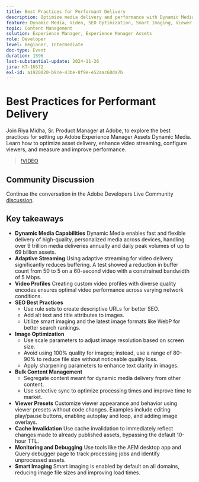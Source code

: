```yaml
---
title: Best Practices for Performant Delivery
description: Optimize media delivery and performance with Dynamic Media by leveraging adaptive streaming, custom video profiles, SEO best practices, image optimization, bulk content management, viewer presets, cache invalidation, and smart imaging.
feature: Dynamic Media, Video, SEO Optimization, Smart Imaging, Viewer Presets, Best Practices
topic: Content Management
solution: Experience Manager, Experience Manager Assets
role: Developer
level: Beginner, Intermediate
doc-type: Event
duration: 1596
last-substantial-update: 2024-11-26
jira: KT-16572
exl-id: a1920020-b9ce-43be-8f9e-e52aac68da7b
---
```

# Best Practices for Performant Delivery

Join Riya Midha, Sr. Product Manager at Adobe, to explore the best practices for setting up Adobe Experience Manager Assets Dynamic Media. Learn how to optimize asset delivery, enhance video streaming, configure viewers, and measure and improve performance.

>[!VIDEO](https://video.tv.adobe.com/v/3440399/?learn=on&enablevpops)

## Community Discussion

Continue the conversation in the Adobe Developers Live Community [discussion](https://adobe.ly/3YGedpb).

## Key takeaways

* **Dynamic Media Capabilities** Dynamic Media enables fast and flexible delivery of high-quality, personalized media across devices, handling over 9 trillion media deliveries annually and daily peak volumes of up to 69 billion assets.
* **Adaptive Streaming** Using adaptive streaming for video delivery significantly reduces buffering. A test showed a reduction in buffer count from 50 to 5 on a 60-second video with a constrained bandwidth of 5 Mbps.
* **Video Profiles** Creating custom video profiles with diverse quality encodes ensures optimal video performance across varying network conditions.
* **SEO Best Practices**
  * Use rule sets to create descriptive URLs for better SEO.
  * Add alt text and title attributes to images.
  * Utilize smart imaging and the latest image formats like WebP for better search rankings.
* **Image Optimization**
  * Use scale parameters to adjust image resolution based on screen size.
  * Avoid using 100% quality for images; instead, use a range of 80-90% to reduce file size without noticeable quality loss.
  * Apply sharpening parameters to enhance text clarity in images.
* **Bulk Content Management**
  * Segregate content meant for dynamic media delivery from other content.
  * Use selective sync to optimize processing times and improve time to market.
* **Viewer Presets** Customize viewer appearance and behavior using viewer presets without code changes. Examples include editing play/pause buttons, enabling autoplay and loop, and adding image overlays.
* **Cache Invalidation** Use cache invalidation to immediately reflect changes made to already published assets, bypassing the default 10-hour TTL.
* **Monitoring and Debugging** Use tools like the AEM desktop app and Query debugger page to track processing jobs and identify unprocessed assets.
* **Smart Imaging** Smart imaging is enabled by default on all domains, reducing image file sizes and improving load times.
